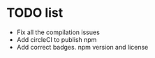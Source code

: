 # TODO list

- Fix all the compilation issues
- Add circleCI to publish npm
- Add correct badges. npm version and license
